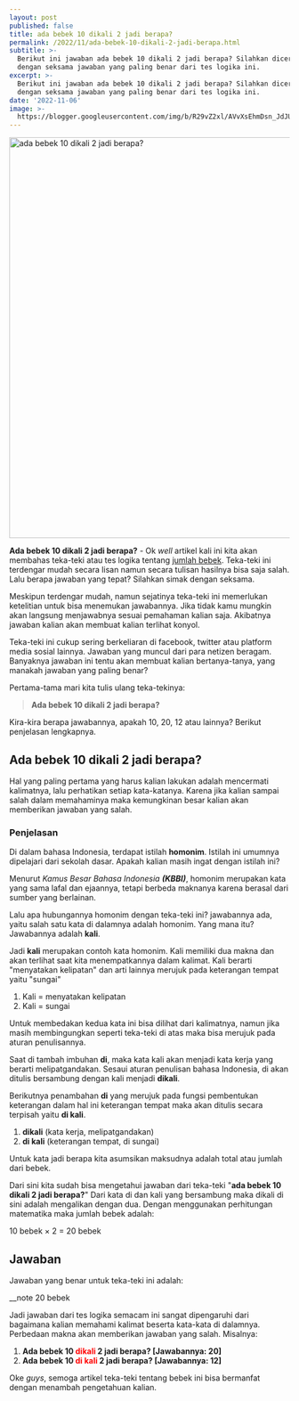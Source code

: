 ```yaml
---
layout: post
published: false
title: ada bebek 10 dikali 2 jadi berapa?
permalink: /2022/11/ada-bebek-10-dikali-2-jadi-berapa.html
subtitle: >-
  Berikut ini jawaban ada bebek 10 dikali 2 jadi berapa? Silahkan dicermati
  dengan seksama jawaban yang paling benar dari tes logika ini.
excerpt: >-
  Berikut ini jawaban ada bebek 10 dikali 2 jadi berapa? Silahkan dicermati
  dengan seksama jawaban yang paling benar dari tes logika ini.
date: '2022-11-06'
image: >-
  https://blogger.googleusercontent.com/img/b/R29vZ2xl/AVvXsEhmDsn_JdJUCQSrSmT7DF5MCCN9NyEyM6ImwrI7LPDN-i4CEq4qin_OrbJYw5pDQXivZ7kPttlD2Zz9NO8eM_ImUZR4rLfrcWohNEVnbtINIJ9f_ggChUDX83OL18KH-FOB__8g6Nl33p4l8cTrcVPCxsv0LgCgMHzTAG3lMzPTGzzUQURiQuhvr3x5/h169-w300-rw/ADA%20BEBEK%2010-min.jpg
---
```

<img alt="ada bebek 10 dikali 2 jadi berapa?" height="720" src="https://blogger.googleusercontent.com/img/b/R29vZ2xl/AVvXsEhmDsn_JdJUCQSrSmT7DF5MCCN9NyEyM6ImwrI7LPDN-i4CEq4qin_OrbJYw5pDQXivZ7kPttlD2Zz9NO8eM_ImUZR4rLfrcWohNEVnbtINIJ9f_ggChUDX83OL18KH-FOB__8g6Nl33p4l8cTrcVPCxsv0LgCgMHzTAG3lMzPTGzzUQURiQuhvr3x5/s1600/ADA%20BEBEK%2010-min.jpg" title="ada bebek 10 dikali 2 jadi berapa?" width="1280" /><br />
<p>
  <strong>Ada bebek 10 dikali 2 jadi berapa?</strong> - Ok <i>well</i> artikel
  kali ini kita akan membahas teka-teki atau tes logika tentang
  <a href="https://www.supnewz.com/2020/07/tes-logika-ada-8-bebek-dikali-2-di.html" target="_blank">jumlah bebek</a>. Teka-teki ini terdengar mudah secara lisan namun secara tulisan hasilnya
  bisa saja salah. Lalu berapa jawaban yang tepat? Silahkan simak dengan
  seksama.
</p>
<p>
  Meskipun terdengar mudah, namun sejatinya teka-teki ini memerlukan ketelitian
  untuk bisa menemukan jawabannya. Jika tidak kamu mungkin akan langsung
  menjawabnya sesuai pemahaman kalian saja. Akibatnya jawaban kalian akan
  membuat kalian terlihat konyol.
</p>
<p>
  Teka-teki ini cukup sering berkeliaran di facebook, twitter atau platform
  media sosial lainnya. Jawaban yang muncul dari para netizen beragam. Banyaknya
  jawaban ini tentu akan membuat kalian bertanya-tanya, yang manakah jawaban
  yang paling benar?
</p>
<p>Pertama-tama mari kita tulis ulang teka-tekinya:</p>
<p style="text-align: center;"></p>
<blockquote><b>Ada bebek 10 dikali 2 jadi berapa?</b></blockquote>
<p></p>
<p>
  Kira-kira berapa jawabannya, apakah 10, 20, 12 atau lainnya? Berikut
  penjelasan lengkapnya.
</p>
<h2 style="text-align: left;">Ada bebek 10 dikali 2 jadi berapa?</h2>
<p>
  Hal yang paling pertama yang harus kalian lakukan adalah mencermati
  kalimatnya, lalu perhatikan setiap kata-katanya. Karena jika kalian sampai
  salah dalam memahaminya maka kemungkinan besar kalian akan memberikan jawaban
  yang salah.</p>
<h3 style="text-align: left;">Penjelasan</h3>
<p>
  Di dalam bahasa Indonesia, terdapat istilah <b>homonim</b>. Istilah ini
  umumnya dipelajari dari sekolah dasar. Apakah kalian masih ingat dengan
  istilah ini?
</p>
<p>
  Menurut <em>Kamus Besar Bahasa Indonesia <strong>(KBBI)</strong></em>, homonim merupakan kata yang sama lafal dan ejaannya, tetapi berbeda
  maknanya karena berasal dari sumber yang berlainan.
</p>
<p>
  Lalu apa hubungannya homonim dengan teka-teki ini? jawabannya ada, yaitu salah
  satu kata di dalamnya adalah homonim. Yang mana itu? Jawabannya adalah
  <b>kali</b>.
</p>
<p>
  Jadi <b>kali</b> merupakan contoh kata homonim. Kali memiliki dua makna dan
  akan terlihat saat kita menempatkannya dalam kalimat. Kali berarti "menyatakan
  kelipatan" dan arti lainnya merujuk pada keterangan tempat yaitu "sungai"
</p>
<ol style="text-align: left;">
  <li>Kali = menyatakan kelipatan</li>
  <li>Kali = sungai</li>
</ol>
<p>
  Untuk membedakan kedua kata ini bisa dilihat dari kalimatnya, namun jika masih
  membingungkan seperti teka-teki di atas maka bisa merujuk pada aturan
  penulisannya.
</p>
<p>
  Saat di tambah imbuhan <b>di</b>, maka kata kali akan menjadi kata kerja yang
  berarti melipatgandakan. Sesaui aturan penulisan bahasa Indonesia, di akan
  ditulis bersambung dengan kali menjadi <b>dikali</b>.
</p>
<p>
  Berikutnya penambahan <b>di</b> yang merujuk pada fungsi pembentukan
  keterangan dalam hal ini keterangan tempat maka akan ditulis secara terpisah
  yaitu <b>di kali</b>.
</p>
<p></p>
<ol style="text-align: left;">
  <li><b>dikali</b> (kata kerja, melipatgandakan)</li>
  <li><b>di kali</b> (keterangan tempat, di sungai)</li>
</ol>
<p></p>
<p>Untuk kata jadi berapa kita asumsikan maksudnya adalah total atau jumlah dari bebek.</p><p>
  Dari sini kita sudah bisa mengetahui jawaban dari teka-teki "<b>ada bebek 10 dikali 2 jadi berapa?</b>" Dari kata di dan kali yang bersambung maka dikali di sini adalah mengalikan
  dengan dua. Dengan menggunakan perhitungan matematika maka jumlah bebek
  adalah:
</p>
<p>10 bebek&nbsp;× 2 = 20 bebek</p>
<h2 style="text-align: left;">Jawaban</h2><p style="text-align: left;">Jawaban yang benar untuk teka-teki ini adalah:</p><p style="text-align: left;">__note 20 bebek</p><p style="text-align: left;">Jadi jawaban dari tes logika semacam ini sangat dipengaruhi dari bagaimana
  kalian memahami kalimat beserta kata-kata di dalamnya. Perbedaan makna akan
  memberikan jawaban yang salah. Misalnya:</p>
<p></p>
<ol style="text-align: left;">
  <li>
    <b>Ada bebek 10 <span style="color: red;">dikali</span> 2 jadi berapa?
      [Jawabannya: 20]</b>
  </li>
  <li>
    <b>Ada bebek 10 <span style="color: red;">di kali</span> 2 jadi berapa?
      [Jawabannya: 12]</b>
  </li>
</ol>
<p>Oke <i>guys</i>, semoga artikel teka-teki tentang bebek ini bisa bermanfat dengan menambah pengetahuan kalian.</p>

